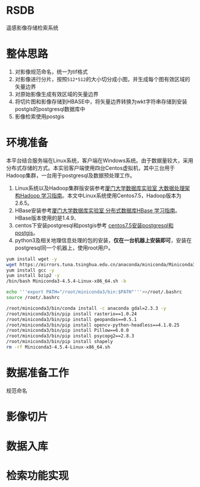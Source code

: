 # RSDB
遥感影像存储检索系统
# 整体思路
1. 对影像规范命名，统一为tif格式
2. 对影像进行分片，按照`512*512`的大小切分成小图，并生成每个图有效区域的矢量边界
3. 对原始影像生成有效区域的矢量边界
4. 将切片图和影像存储到HBASE中，将矢量边界转换为wkt字符串存储到安装postgis的postgresql数据库中
5. 影像检索使用postgis

# 环境准备
本平台结合服务端在Linux系统，客户端在Windows系统。由于数据量较大，采用分布式存储的方式。本实验客户端使用四台Centos虚拟机，其中三台用于Hadoop集群，一台用于postgresql及数据预处理工作。
1. Linux系统以及Hadoop集群版安装参考[厦门大学数据库实验室 大数据处理架构Hadoop 学习指南](http://dblab.xmu.edu.cn/blog/285/)。本文中Linux系统使用Centos7.5，Hadoop版本为2.6.5。
2. HBase安装参考[厦门大学数据库实验室 分布式数据库HBase 学习指南](http://dblab.xmu.edu.cn/blog/install-hbase/)。HBase版本使用的是1.4.9、
3. centos下安装postgresql和postgis参考 [centos7.5安装postgresql和postgis](https://blog.csdn.net/weixin_40450867/article/details/102671979)。
4. python3及相关地理信息处理的包的安装，**仅在一台机器上安装即可**，安装在postgresql同一个机器上，使用root用户。
```bash
yum install wget -y
wget https://mirrors.tuna.tsinghua.edu.cn/anaconda/miniconda/Miniconda3-4.5.4-Linux-x86_64.sh
yum install gcc -y
yum install bzip2 -y
/bin/bash Miniconda3-4.5.4-Linux-x86_64.sh -b

echo '''export PATH="/root/miniconda3/bin:$PATH"'''>>/root/.bashrc
source /root/.bashrc

/root/miniconda3/bin/conda install -c anaconda gdal=2.3.3 -y
/root/miniconda3/bin/pip install rasterio==1.0.24
/root/miniconda3/bin/pip install geopandas==0.5.1
/root/miniconda3/bin/pip install opencv-python-headless==4.1.0.25
/root/miniconda3/bin/pip install Pillow==6.0.0
/root/miniconda3/bin/pip install psycopg2==2.8.3
/root/miniconda3/bin/pip install shapely
rm -rf Miniconda3-4.5.4-Linux-x86_64.sh
```

# 数据准备工作
规范命名

# 影像切片

# 数据入库

# 检索功能实现
